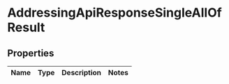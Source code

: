

# AddressingApiResponseSingleAllOfResult


## Properties

| Name | Type | Description | Notes |
|------------ | ------------- | ------------- | -------------|



